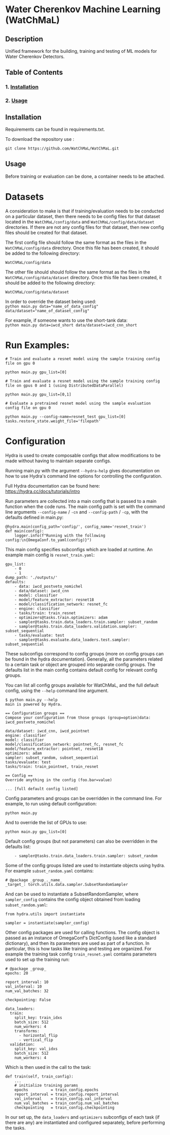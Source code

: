 # Water Cherenkov Machine Learning (WatChMaL)

## Description

Unified framework for the building, training and testing of ML models for Water Cherenkov Detectors.

## Table of Contents

### 1. [Installation](#installation)
### 2. [Usage](#usage)

## Installation <a id="installation"></a>

Requirements can be found in requirements.txt.

To download the repository use :

`git clone https://github.com/WatChMaL/WatChMaL.git`

## Usage

Before training or evaluation can be done, a container needs to be attached.

# Datasets

A consideration to make is that if training/evaluation needs to be conducted on a particular dataset, then there needs to be config files for that dataset located in the `WatChMaL/config/data` and `WatChMaL/config/data/dataset` directories. If there are not any config files for that dataset, then new config files should be created for that dataset. 

The first config file should follow the same format as the files in the `WatChMaL/config/data` directory. Once this file has been created, it should be added to the following directory:  

`WatChMaL/config/data`

The other file should should follow the same format as the files in the `WatChMaL/config/data/dataset` directory. Once this file has been created, it should be added to the following directory:  

`WatChMaL/config/data/dataset`

In order to override the dataset being used:  
`python main.py data="name_of_data_config" data/dataset="name_of_dataset_config"`

For example, if someone wants to use the short-tank data:  
`python main.py data=iwcd_short data/dataset=iwcd_cnn_short` 

# Run Examples:

```
# Train and evaluate a resnet model using the sample training config file on gpu 0

python main.py gpu_list=[0]
```

```
# Train and evaluate a resnet model using the sample training config file on gpus 0 and 1 (using DistributedDataParallel)

python main.py gpu_list=[0,1]
```

```
# Evaluate a pretrained resnet model using the sample evaluation config file on gpu 0

python main.py --config-name=resnet_test gpu_list=[0] tasks.restore_state.weight_file='filepath'
```

# Configuration

Hydra is used to create composable configs that allow modifications to be made without having to maintain separate configs.

Running main.py with the argument `--hydra-help` gives documentation on how to use Hydra's command line options for controlling the configuration.

Full Hydra documentation can be found here: https://hydra.cc/docs/tutorials/intro

Run parameters are collected into a main config that is passed to a main function when the code runs. The main config path is set with the command line arguments `--config-name` / `-cn` and `--config-path` / `-cp`, with the defaults defined in main.py:

```
@hydra.main(config_path='config/', config_name='resnet_train')
def main(config):
    logger.info(f"Running with the following config:\n{OmegaConf.to_yaml(config)}")
```

This main config specifies subconfigs which are loaded at runtime. An example main config is `resnet_train.yaml`:

```
gpu_list:
    - 0
    - 1
dump_path: './outputs/'
defaults:
    - data: iwcd_postveto_nomichel
    - data/dataset: iwcd_cnn
    - model: classifier
    - model/feature_extractor: resnet18
    - model/classification_network: resnet_fc
    - engine: classifier
    - tasks/train: train_resnet
    - optimizers@tasks.train.optimizers: adam
    - sampler@tasks.train.data_loaders.train.sampler: subset_random
    - sampler@tasks.train.data_loaders.validation.sampler: subset_sequential
    - tasks/evaluate: test
    - sampler@tasks.evaluate.data_loaders.test.sampler: subset_sequential

```

These subconfigs correspond to config groups (more on config groups can be found in the hydra documentation). Generally, all the parameters related to a certain task or object are grouped into separate config groups. The defaults list in the main config contains default config for relevant config groups.

You can list all config groups available for WatChMaL, and the full default config, using the `--help` command line argument.

```
$ python main.py --help
main is powered by Hydra.

== Configuration groups ==
Compose your configuration from those groups (group=option)data: iwcd_postveto_nomichel

data/dataset: iwcd_cnn, iwcd_pointnet
engine: classifier
model: classifier
model/classification_network: pointnet_fc, resnet_fc
model/feature_extractor: pointnet, resnet18
optimizers: adam
sampler: subset_random, subset_sequential
tasks/evaluate: test
tasks/train: train_pointnet, train_resnet

== Config ==
Override anything in the config (foo.bar=value)

... [full default config listed]
```

Config parameters and groups can be overridden in the command line. For example, to run using default configuration:

```
python main.py
```

And to override the list of GPUs to use:

```
python main.py gpu_list=[0]
```

Default config groups (but not parameters) can also be overridden in the defaults list:

```
    - sampler@tasks.train.data_loaders.train.sampler: subset_random
```

Some of the config groups listed are used to instantiate objects using hydra. For example `subset_random.yaml` contains:

```
# @package _group_._name_
_target_: torch.utils.data.sampler.SubsetRandomSampler
```

And can be used to instantiate a SubsetRandomSampler, where `sampler_config` contains the config object obtained from loading `subset_random.yaml`:

```
from hydra.utils import instantiate

sampler = instantiate(sampler_config)
```

Other config packages are used for calling functions. The config object is passed as an instance of OmegaConf's DictConfig (used like a standard dictionary), and then its parameters are used as part of a function. In particular, this is how tasks like training and testing are organized. For example the training task config `train_resnet.yaml` contains parameters used to set up the training run:

```
# @package _group_
epochs: 20

report_interval: 10
val_interval: 10
num_val_batches: 32

checkpointing: False

data_loaders:
  train:
    split_key: train_idxs
    batch_size: 512
    num_workers: 4
    transforms:
      - horizontal_flip
      - vertical_flip
  validation:
    split_key: val_idxs
    batch_size: 512
    num_workers: 4
```
Which is then used in the call to the task:

```
def train(self, train_config):
    ...
    # initialize training params
    epochs          = train_config.epochs
    report_interval = train_config.report_interval
    val_interval    = train_config.val_interval
    num_val_batches = train_config.num_val_batches
    checkpointing   = train_config.checkpointing
```
In our set up, the `data_loaders` and `optimizers` subconfigs of each task (if there are any) are instantiated and configured separately, before performing the tasks.
